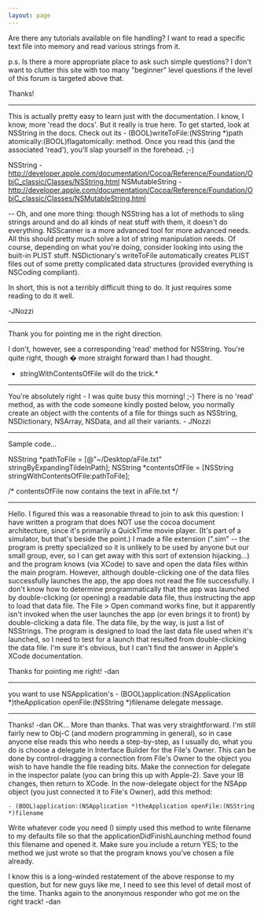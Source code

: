 ```yaml
---
layout: page
---
```




Are there any tutorials available on file handling?
I want to read a specific text file into memory and read various strings from it.

p.s.  Is there a more appropriate place to ask such simple questions?  I don't want to clutter this site with too many "beginner" level questions if the level of this forum is targeted above that.

Thanks!

----

This is actually pretty easy to learn just with the documentation. I know, I know, more 'read the docs'. But it really is true here. To get started, look at NSString in the docs. Check out its - (BOOL)writeToFile:(NSString *)path atomically:(BOOL)flagatomically: method. Once you read this (and the associated 'read'), you'll slap yourself in the forehead. ;-)

NSString - http://developer.apple.com/documentation/Cocoa/Reference/Foundation/ObjC_classic/Classes/NSString.html
NSMutableString - http://developer.apple.com/documentation/Cocoa/Reference/Foundation/ObjC_classic/Classes/NSMutableString.html

 -- Oh, and one more thing: though NSString has a lot of methods to sling strings around and do all kinds of neat stuff with them, it doesn't do everything. NSScanner is a more advanced tool for more advanced needs. All this should pretty much solve a lot of string manipulation needs. Of course, depending on what you're doing, consider looking into using the built-in PLIST stuff. NSDictionary's writeToFile automatically creates PLIST files out of some pretty complicated data structures (provided everything is NSCoding compliant). 

  In short, this is not a terribly difficult thing to do. It just requires some reading to do it well.

-JNozzi

----

Thank you for pointing me in the right direction.  

I don't, however, see a corresponding 'read' method for NSString.
You're quite right, though � more straight forward than I had thought.

*    stringWithContentsOfFile will do the trick.*

----

You're absolutely right - I was quite busy this morning! ;-) There is no 'read' method, as with the code someone kindly posted below, you normally create an object with the contents of a file for things such as NSString, NSDictionary, NSArray, NSData, and all their variants. - JNozzi

----

Sample code...
    
NSString *pathToFile = [@"~/Desktop/aFile.txt" stringByExpandingTildeInPath];
NSString *contentsOfFile = [NSString stringWithContentsOfFile:pathToFile];

/* contentsOfFile now contains the text in aFile.txt */


----
Hello. I figured this was a reasonable thread to join to ask this question: I have written a program that does NOT use the cocoa document architecture, since it's primarily a QuickTime movie player. (It's part of a simulator, but that's beside the point.) I made a file extension (".sim" -- the program is pretty specialized so it is unlikely to be used by anyone but our small group, ever, so I can get away with this sort of extension hijacking...) and the program knows (via XCode) to save and open the data files within the main program. However, although double-clicking one of the data files successfully launches the app, the app does not read the file successfully. I don't know how to determine programmatically that the app was launched by double-clicking (or opening) a readable data file, thus instructing the app to load that data file. The File > Open command works fine, but it apparently isn't invoked when the user launches the app (or even brings it to front) by double-clicking a data file. The data file, by the way, is just a list of NSStrings. The program is designed to load the last data file used when it's launched, so I need to test for a launch that resulted from double-clicking the data file. I'm sure it's obvious, but I can't find the answer in Apple's XCode documentation.

Thanks for pointing me right!
-dan

----

you want to use NSApplication's     - (BOOL)application:(NSApplication *)theApplication openFile:(NSString *)filename delegate message.

----
Thanks! -dan
OK... More than thanks. That was very straightforward. I'm still fairly new to Obj-C (and modern programming in general), so in case anyone else reads this who needs a step-by-step, as I usually do, what you do is choose a delegate in Interface Builder for the File's Owner. This can be done by control-dragging a connection from File's Owner to the object you wish to have handle the file reading bits. Make the connection for delegate in the inspector palate (you can bring this up with Apple-2). Save your IB changes, then return to XCode. In the now-delegate object for the NSApp object (you just connected it to File's Owner), add this method:

    - (BOOL)application:(NSApplication *)theApplication openFile:(NSString *)filename

Write whatever code you need (I simply used this method to write     filename to my defaults file so that the applicationDidFinishLaunching method found this filename and opened it. Make sure you include a     return YES; to the method we just wrote so that the program knows you've chosen a file already.

I know this is a long-winded restatement of the above response to my question, but for new guys like me, I need to see this level of detail most of the time. Thanks again to the anonymous responder who got me on the right track!
-dan
